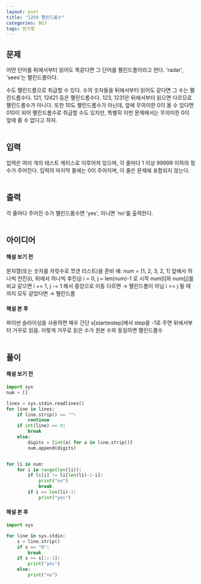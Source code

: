 ```yaml
---
layout: post
title: "1259 펠린드롬수"
categories: BOJ
tags: 문자열
---
```



## 문제
어떤 단어를 뒤에서부터 읽어도 똑같다면 그 단어를 팰린드롬이라고 한다. 'radar', 'sees'는 팰린드롬이다.

수도 팰린드롬으로 취급할 수 있다. 수의 숫자들을 뒤에서부터 읽어도 같다면 그 수는 팰린드롬수다. 121, 12421 등은 팰린드롬수다. 123, 1231은 뒤에서부터 읽으면 다르므로 팰린드롬수가 아니다. 또한 10도 팰린드롬수가 아닌데, 앞에 무의미한 0이 올 수 있다면 010이 되어 팰린드롬수로 취급할 수도 있지만, 특별히 이번 문제에서는 무의미한 0이 앞에 올 수 없다고 하자. 
<br><br>


## 입력
입력은 여러 개의 테스트 케이스로 이루어져 있으며, 각 줄마다 1 이상 99999 이하의 정수가 주어진다. 입력의 마지막 줄에는 0이 주어지며, 이 줄은 문제에 포함되지 않는다.
<br><br>


## 출력
각 줄마다 주어진 수가 팰린드롬수면 'yes', 아니면 'no'를 출력한다.
<br><br>

## 아이디어
#### 해설 보기 전
문자열(또는 숫자를 자릿수로 쪼갠 리스트)을 준비
예: num = [1, 2, 3, 2, 1]
앞에서 하나씩 전진(i), 뒤에서 하나씩 후진(j)
i = 0, j = len(num)-1 로 시작
num[i]와 num[j]를 비교
같으면 i += 1, j -= 1 해서 중앙으로 이동
다르면 → 팰린드롬이 아님
i >= j 될 때까지 모두 같았다면 → 팰린드롬

#### 해설 본 후
파이썬 슬라이싱을 사용하면 매우 간단
s[start:end:step]에서 step을 -1로 주면 뒤에서부터 거꾸로 읽음.
이렇게 거꾸로 읽은 수가 원본 수와 동일하면 팰린드롬수
<br><br>

## 풀이
#### 해설 보기 전
```python
import sys
num = []

lines = sys.stdin.readlines()
for line in lines:
    if line.strip() == "":
        continue
    if int(line) == 0:
        break
    else:
        digits = [int(a) for a in line.strip()]
        num.append(digits)


for li in num:
    for i in range(len(li)):
        if li[i] != li[len(li)-1-i]:
            print("no")
            break
        if i == len(li)-1:
            print("yes")
```

#### 해설 본 후
```python
import sys

for line in sys.stdin:
    s = line.strip()
    if s == "0":
        break
    if s == s[::-1]: 
        print("yes")
    else:
        print("no")
```

        

